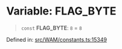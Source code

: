 # Variable: FLAG\_BYTE

> `const` **FLAG\_BYTE**: `8` = `8`

Defined in: [src/WAM/constants.ts:15349](https://github.com/Fokusdotid/Baileys/blob/c0c23ce3104b65dfcc64246c9ee8a49ef38993b5/src/WAM/constants.ts#L15349)
